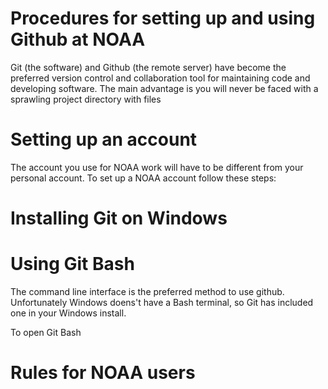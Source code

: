 # Procedures for setting up and using Github at NOAA

Git (the software) and Github (the remote server) have become the preferred version control and collaboration tool for maintaining code
and developing software.  The main advantage is you will never be faced with a sprawling project directory with files 

# Setting up an account
The account you use for NOAA work will have to be different from your personal account.  To set up a NOAA account follow these steps:


# Installing Git on Windows

# Using Git Bash
The command line interface is the preferred method to use github.  Unfortunately Windows doens't have a Bash terminal, 
so Git has included one in your Windows install.

To open Git Bash

# Rules for NOAA users
